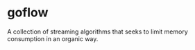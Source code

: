 # goflow
A collection of streaming algorithms that seeks to limit memory consumption in an organic way.
